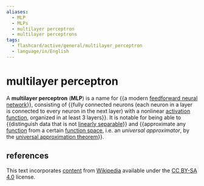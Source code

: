 ```yaml
---
aliases:
  - MLP
  - MLPs
  - multilayer perceptron
  - multilayer perceptrons
tags:
  - flashcard/active/general/multilayer_perceptron
  - language/in/English
---
```


# multilayer perceptron

A __multilayer perceptron__ (__MLP__) is a name for {{a modern [feedforward neural network](feedforward%20neural%20network.md)}}, consisting of {{fully connected neurons (each neuron in a layer is connected to every neuron in the next layer) with a nonlinear [activation function](activation%20function.md), organized in at least 3 layers}}. It is notable for being able to {{distinguish data that is not [linearly separable](linear%20separability.md)}} and {{approximate any [function](function%20(mathematics).md) from a certain [function space](function%20space.md), i.e. an _universal approximator_, by the [universal approximation theorem](universal%20approximation%20theorem.md)}}. <!--SR:!2025-01-10,158,310!2025-07-02,257,290!2025-04-18,235,330!2024-12-22,130,290-->

## references

This text incorporates [content](https://en.wikipedia.org/wiki/multilayer_perceptron) from [Wikipedia](Wikipedia.md) available under the [CC BY-SA 4.0](https://creativecommons.org/licenses/by-sa/4.0/) license.
